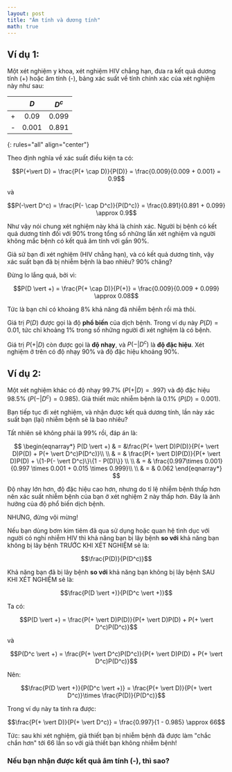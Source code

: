 ```yaml
---
layout: post
title: "Âm tính và dương tính"
math: true
---
```

 
## Ví dụ 1:
 
Một xét nghiệm y khoa, xét nghiệm HIV chẳng hạn, đưa ra kết quả dương tính (+) hoặc âm tính (-), bảng xác suất về tính chính xác của xét nghiệm này như sau:
 
| | $D$ | $D^c$ |
|:-|:-:|:-:|
| + | 0.09 | 0.099 |
| - | 0.001 | 0.891 |
{: rules="all" align="center"}
 
Theo định nghĩa về xác suất điều kiện ta có:
 
$$P(+\vert D) = \frac{P(+ \cap D)}{P(D)} = \frac{0.009}{0.009 + 0.001} = 0.9$$
 
và
 
$$P(-\vert D^c) = \frac{P(- \cap D^c)}{P(D^c)} = \frac{0.891}{0.891 + 0.099} \approx 0.9$$
 
Như vậy nói chung xét nghiệm này khá là chính xác. Người bị bệnh có kết quả dương tính đối với 90% trong tổng số những lần xét nghiệm và người không mắc bệnh có kết quả âm tính với gần 90%. 
 
Giả sử bạn đi xét nghiệm (HIV chẳng hạn), và có kết quả dương tính, vậy xác suất bạn đã bị nhiễm bệnh là bao nhiêu? 90% chăng?
 
Đừng lo lắng quá, bởi vì:
 
$$P(D \vert +) = \frac{P(+ \cap D)}{P(+)} = \frac{0.009}{0.009 + 0.099} \approx 0.08$$
 
Tức là bạn chỉ có khoảng 8% khả năng đã nhiễm bệnh rồi mà thôi. 
 
Giá trị $P(D)$ được gọi là độ **phổ biến** của dịch bệnh. Trong ví dụ này $P(D) =  0.01$, tức chỉ khoảng 1% trong số những người đi xét nghiệm là có bệnh.
 
Giá trị $P(+ \vert D)$ còn được gọi là **độ nhạy**, và $P(- \vert D^c)$ là **độ đặc hiệu**. Xét nghiệm ở trên có độ nhạy 90% và độ đặc hiệu khoảng 90%.
 
## Ví dụ 2:
 
Một xét nghiệm khác có độ nhạy 99.7% ($P(+  \vert  D) = .997$) và độ đặc hiệu 98.5% ($P(-  \vert  D^c) = 0.985$). Giả thiết mức nhiễm bệnh là 0.1% ($P(D)=0.001$). 
 
Bạn tiếp tục đi xét nghiệm, và nhận được kết quả dương tính, lần này xác suất bạn (lại) nhiễm bệnh sẽ là bao nhiêu? 
 
Tất nhiên sẽ không phải là 99% rồi, đáp án là:
 
$$
\begin{eqnarray*}
  P(D  \vert  +) & = &\frac{P(+ \vert D)P(D)}{P(+ \vert D)P(D) + P(+ \vert D^c)P(D^c)}\\ \\
 & = & \frac{P(+ \vert D)P(D)}{P(+ \vert D)P(D) + \{1-P(- \vert D^c)\}\{1 - P(D)\}} \\ \\
 & = & \frac{0.997\times 0.001}{0.997 \times 0.001 + 0.015 \times 0.999}\\ \\
 & = & 0.062
\end{eqnarray*}
$$
 
Độ nhạy lớn hơn, độ đặc hiệu cao hơn, nhưng do tỉ lệ nhiễm bệnh thấp hơn nên xác suất nhiễm bệnh của bạn ở xét nghiệm 2 này thấp hơn. Đây là ảnh hưởng của độ phổ biến dịch bệnh.
 
NHƯNG, đừng vội mừng!
 
Nếu bạn dùng bơm kim tiêm đã qua sử dụng hoặc quan hệ tình dục với người có nghi nhiễm HIV thì khả năng bạn bị lây bệnh **so với** khả năng bạn không bị lây bệnh TRƯỚC KHI XÉT NGHIỆM sẽ là:
 
$$\frac{P(D)}{P(D^c)}$$
 
Khả năng bạn đã bị lây bệnh **so với** khả năng bạn không bị lây bệnh SAU KHI XÉT NGHIỆM sẽ là:
 
$$\frac{P(D  \vert  +)}{P(D^c  \vert  +)}$$
 
Ta có:
 
$$P(D  \vert  +) = \frac{P(+ \vert D)P(D)}{P(+ \vert D)P(D) + P(+ \vert D^c)P(D^c)}$$
 
và
 
$$P(D^c  \vert  +) = \frac{P(+ \vert D^c)P(D^c)}{P(+ \vert D)P(D) + P(+ \vert D^c)P(D^c)}$$
 
Nên:
 
$$\frac{P(D  \vert  +)}{P(D^c  \vert  +)} = \frac{P(+ \vert D)}{P(+ \vert D^c)}\times \frac{P(D)}{P(D^c)}$$
 
Trong ví dụ này ta tính ra được:
 
$$\frac{P(+ \vert D)}{P(+ \vert D^c)} = \frac{0.997}{1 - 0.985} \approx 66$$
 
Tức: sau khi xét nghiệm, giả thiết bạn bị nhiễm bệnh đã được làm "chắc chắn hơn" tới 66 lần so với giả thiết bạn không nhiễm bệnh!
 
### Nếu bạn nhận được kết quả âm tính (-), thì sao?
 
